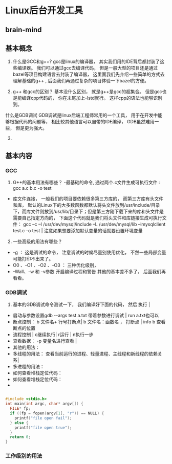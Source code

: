 # Linux后台开发工具

## brain-mind



## 基本概念
1. 什么是GCC和g++?
gcc是linux的编译器， 其实我们用的IDE背后都封装了这些编译器。 我们可以通过gcc去编译代码， 但是一般大型的项目还是通过bazel等项目构建语言去封装了编译器， 这里面我们先介绍一些简单的方式去理解基础的g++ , 后面我们再通过复杂的项目体验一下bazel的方便。 



2. g++ 和gcc的区别？
基本没什么区别， 就是g++是gcc的超集合。 但是gcc也是能编译cpp代码的， 你在末尾加上-lstd就行。 这样cpp的语法也能够识别到。 

什么是GDB调试
GDB调试是linux后端工程师常用的一个工具， 用于在开发中能够根据代码的问题等， 相比较其他语言可以自带的IDE编译， GDB虽然难用一些， 但是更为强大。 

3. 



## 基本内容
### GCC
1. G++的基本用法有哪些？
-最基础的命令, 通过两个.c文件生成可执行文件 : gcc a.c b.c -o  test 
- 库文件连接， 一般我们的项目要依赖很多第三方库的， 而第三方库有头文件和库， 默认的Linux下的大多数函数都默认将头文件放到/usr/include/目录下，而库文件则放到/usr/lib/目录下；但是第三方刚下载下来的库和头文件是需要自己指定方向的， 下面这个代码就是我们将头文件和库链接生成可执行文件： gcc –c –I /usr/dev/mysql/include  –L /usr/dev/mysql/lib –lmysqlclient test.c –o test
| 注意如果想要添加默认变量的话就要设置环境变量
2. 一些高级的用法有哪些？
- -g ： 这是调试的命令， 注意调试的时候尽量别使用优化， 不然一些局部变量可能打印不出来了。 
- O0 、-O1 、-O2 、-O3 ： 三种优化级别， 
- -Wall、-w 和 -v参数 开启编译过程和警告
其他的基本差不多了， 后面我们再看看。 


### GDB调试
1. 基本的GDB调试命令测试一下， 我们编译好下面的代码， 然后
执行 | 
- 启动与参数设置gdb --args test  a.txt 带着参数进行调试 |  run a.txt也可以
-  断点控制： b  文件名+ 行号打断点| b 文件名：函数名 ， 打断点 | info b 查看断点的位置
- 流程控制 | c继续执行| r运行 | n执行一步 
- 查看数据： -p  变量名进行查看 | 
- 其他的用法： 
- 多线程的用法： 查看当前运行的进程、轻量进程、主线程和新线程的依赖关系| 
- 多进程的用法：
- 如何查看堆栈定位代码：
- 如何查看堆栈定位代码：
- 
```C++

#include <stdio.h>
int main(int argc, char* argv[]) {
  FILE* fp;
  if ((fp = fopen(argv[1], "r")) == NULL) {
    printf("file open fail");
  } else {
    printf("file open true");
  }
  return 0;
}
```


### 工作级别的用法


